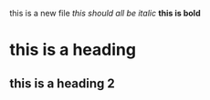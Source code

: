 this is a new file
*this should all be italic*
**this is bold**
# this is a heading
## this is a heading 2
